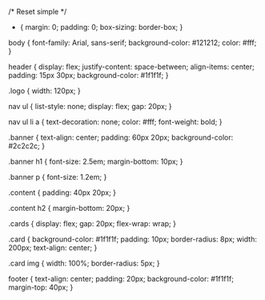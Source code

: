 /* Reset simple */
* {
    margin: 0;
    padding: 0;
    box-sizing: border-box;
}

body {
    font-family: Arial, sans-serif;
    background-color: #121212;
    color: #fff;
}

header {
    display: flex;
    justify-content: space-between;
    align-items: center;
    padding: 15px 30px;
    background-color: #1f1f1f;
}

.logo {
    width: 120px;
}

nav ul {
    list-style: none;
    display: flex;
    gap: 20px;
}

nav ul li a {
    text-decoration: none;
    color: #fff;
    font-weight: bold;
}

.banner {
    text-align: center;
    padding: 60px 20px;
    background-color: #2c2c2c;
}

.banner h1 {
    font-size: 2.5em;
    margin-bottom: 10px;
}

.banner p {
    font-size: 1.2em;
}

.content {
    padding: 40px 20px;
}

.content h2 {
    margin-bottom: 20px;
}

.cards {
    display: flex;
    gap: 20px;
    flex-wrap: wrap;
}

.card {
    background-color: #1f1f1f;
    padding: 10px;
    border-radius: 8px;
    width: 200px;
    text-align: center;
}

.card img {
    width: 100%;
    border-radius: 5px;
}

footer {
    text-align: center;
    padding: 20px;
    background-color: #1f1f1f;
    margin-top: 40px;
}
